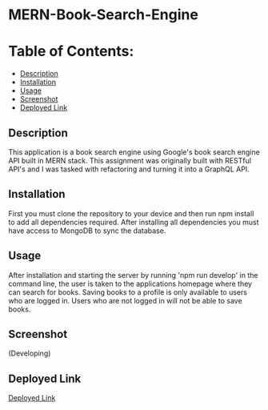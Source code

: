 # MERN-Book-Search-Engine

# Table of Contents:
* [Description](#description)
* [Installation](#installation)
* [Usage](#usage)
* [Screenshot](#screenshot)
* [Deployed Link](#deployed-link)

## Description
This application is a book search engine using Google's book search engine API built in MERN stack. This assignment was originally built with RESTful API's and I was tasked with refactoring and turning it into a GraphQL API.

## Installation
First you must clone the repository to your device and then run npm install to add all dependencies required. After installing all dependencies you must have access to MongoDB to sync the database.

## Usage
After installation and starting the server by running 'npm run develop' in the command line, the user is taken to the applications homepage where they can search for books. Saving books to a profile is only available to users who are logged in. Users who are not logged in will not be able to save books.

## Screenshot 
(Developing)

## Deployed Link
[Deployed Link]()